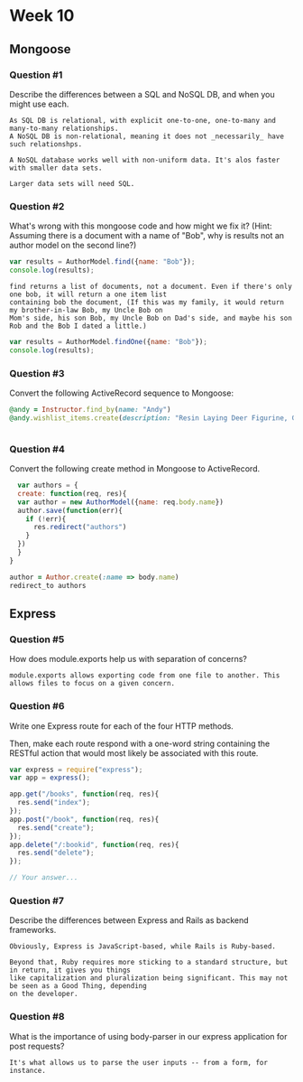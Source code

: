 # Week 10

## Mongoose

### Question #1

Describe the differences between a SQL and NoSQL DB, and when you might use each.

```text
As SQL DB is relational, with explicit one-to-one, one-to-many and many-to-many relationships. 
A NoSQL DB is non-relational, meaning it does not _necessarily_ have such relationshps. 

A NoSQL database works well with non-uniform data. It's alos faster with smaller data sets. 

Larger data sets will need SQL.
```

### Question #2

What's wrong with this mongoose code and how might we fix it?
(Hint: Assuming there is a document with a name of "Bob", why is results not an author model on the second line?)

```js
var results = AuthorModel.find({name: "Bob"});
console.log(results);
```

```text
find returns a list of documents, not a document. Even if there's only one bob, it will return a one item list 
containing bob the document, (If this was my family, it would return my brother-in-law Bob, my Uncle Bob on 
Mom's side, his son Bob, my Uncle Bob on Dad's side, and maybe his son Rob and the Bob I dated a little.)
```

```js
var results = AuthorModel.findOne({name: "Bob"});
console.log(results);
```

### Question #3

Convert the following ActiveRecord sequence to Mongoose:

```rb
@andy = Instructor.find_by(name: "Andy")
@andy.wishlist_items.create(description: "Resin Laying Deer Figurine, Gold")
```

```js

```

### Question #4

Convert the following create method in Mongoose to ActiveRecord.

```js
  var authors = {
  create: function(req, res){
  var author = new AuthorModel({name: req.body.name})
  author.save(function(err){
    if (!err){
      res.redirect("authors")
    }
  })
  }  
}
```

```rb
author = Author.create(:name => body.name)
redirect_to authors
```
## Express

### Question #5

How does module.exports help us with separation of concerns?

```text
module.exports allows exporting code from one file to another. This allows files to focus on a given concern. 
```

### Question #6

Write one Express route for each of the four HTTP methods.

Then, make each route respond with a one-word string containing the RESTful action that would most likely be associated with this route.

```js
var express = require("express");
var app = express();

app.get("/books", function(req, res){
  res.send("index");
});
app.post("/book", function(req, res){
  res.send("create");
});
app.delete("/:bookid", function(req, res){
  res.send("delete");
});

```

```js
// Your answer...
```
### Question #7

Describe the differences between Express and Rails as backend frameworks.

```text
Obviously, Express is JavaScript-based, while Rails is Ruby-based. 

Beyond that, Ruby requires more sticking to a standard structure, but in return, it gives you things 
like capitalization and pluralization being significant. This may not be seen as a Good Thing, depending
on the developer. 
```

### Question #8

What is the importance of using body-parser in our express application for post requests? 

```text
It's what allows us to parse the user inputs -- from a form, for instance.
```
